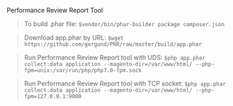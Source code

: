 Performance Review Report Tool

>To build .phar file: 
```$vendor/bin/phar-builder package composer.json```

>Download app.phar by URL: 
```$wget https://github.com/gergund/PRR/raw/master/build/app.phar```

>Run Performance Review Report tool with UDS: 
```$php app.phar collect:data application --magento-dir=/var/www/html/ --php-fpm=unix:/var/run/php/php7.0-fpm.sock```

>Run Performance Review Report tool with TCP socket: 
```$php app.phar collect:data application --magento-dir=/var/www/html/ --php-fpm=127.0.0.1:9000```